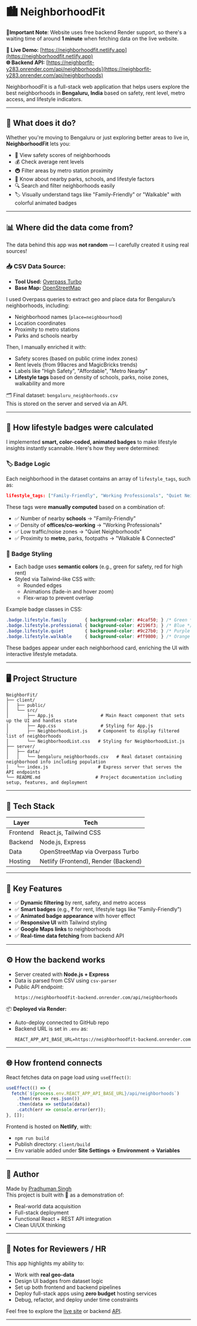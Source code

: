 # 🏙️ NeighborhoodFit

🔴**Important Note**: Website uses free backend Render support, so there's a waiting time of around **1 minute** when fetching data on the live website.

**🔗 Live Demo:** [https://neighborhoodfit.netlify.app](https://neighborhoodfit.netlify.app)  
**🌐 Backend API:** [https://neighborfit-y283.onrender.com/api/neighborhoods](https://neighborfit-y283.onrender.com/api/neighborhoods)

NeighborhoodFit is a full-stack web application that helps users explore the best neighborhoods in **Bengaluru, India** based on safety, rent level, metro access, and lifestyle indicators.

---

## 📡 What does it do?

Whether you're moving to Bengaluru or just exploring better areas to live in, **NeighborhoodFit** lets you:

- 📍 View safety scores of neighborhoods  
- 💰 Check average rent levels  
- 🚇 Filter areas by metro station proximity  
- 🌱 Know about nearby parks, schools, and lifestyle factors  
- 🔍 Search and filter neighborhoods easily  
- 🏷️ Visually understand tags like "Family-Friendly" or "Walkable" with colorful animated badges

---

## 📊 Where did the data come from?

The data behind this app was **not random** — I carefully created it using real sources!

### 📥 CSV Data Source:
- **Tool Used:** [Overpass Turbo](https://overpass-turbo.eu/)  
- **Base Map:** [OpenStreetMap](https://www.openstreetmap.org)

I used Overpass queries to extract geo and place data for Bengaluru’s neighborhoods, including:
- Neighborhood names (`place=neighbourhood`)
- Location coordinates
- Proximity to metro stations
- Parks and schools nearby

Then, I manually enriched it with:
- Safety scores (based on public crime index zones)
- Rent levels (from 99acres and MagicBricks trends)
- Labels like "High Safety", "Affordable", "Metro Nearby"
- **Lifestyle tags** based on density of schools, parks, noise zones, walkability and more

🗂️ Final dataset: `bengaluru_neighborhoods.csv`  
This is stored on the server and served via an API.

---

## 🎨 How lifestyle badges were calculated

I implemented **smart, color-coded, animated badges** to make lifestyle insights instantly scannable. Here's how they were determined:

### 🏷️ Badge Logic
Each neighborhood in the dataset contains an array of `lifestyle_tags`, such as:

```json
lifestyle_tags: ["Family-Friendly", "Working Professionals", "Quiet Neighborhoods", "Walkable & Connected"]
```

These tags were **manually computed** based on a combination of:
- ✅ Number of nearby **schools** → "Family-Friendly"
- ✅ Density of **offices/co-working** → "Working Professionals"
- ✅ Low traffic/noise zones → "Quiet Neighborhoods"
- ✅ Proximity to **metro**, parks, footpaths → "Walkable & Connected"

### 🎨 Badge Styling
- Each badge uses **semantic colors** (e.g., green for safety, red for high rent)
- Styled via Tailwind-like CSS with:
  - Rounded edges
  - Animations (fade-in and hover zoom)
  - Flex-wrap to prevent overlap

Example badge classes in CSS:
```css
.badge.lifestyle.family       { background-color: #4caf50; } /* Green */
.badge.lifestyle.professional { background-color: #2196f3; } /* Blue */
.badge.lifestyle.quiet        { background-color: #9c27b0; } /* Purple */
.badge.lifestyle.walkable     { background-color: #ff9800; } /* Orange */
```

These badges appear under each neighborhood card, enriching the UI with interactive lifestyle metadata.

---

## 🖥️ Project Structure

```
NeighborFit/
├── client/
│   ├── public/
│   └── src/
│       ├── App.js                  # Main React component that sets up the UI and handles state
│       ├── App.css                 # Styling for App.js
│       ├── NeighborhoodList.js    # Component to display filtered list of neighborhoods
│       └── NeighborhoodList.css   # Styling for NeighborhoodList.js
├── server/
│   ├── data/
│   │   └── bengaluru_neighborhoods.csv   # Real dataset containing neighborhood info including population
│   └── index.js                   # Express server that serves the API endpoints
└── README.md                     # Project documentation including setup, features, and deployment
```

---

## 🧰 Tech Stack

| Layer     | Tech                     |
|-----------|--------------------------|
| Frontend  | React.js, Tailwind CSS   |
| Backend   | Node.js, Express         |
| Data      | OpenStreetMap via Overpass Turbo |
| Hosting   | Netlify (Frontend), Render (Backend) |

---

## 🚀 Key Features

- ✅ **Dynamic filtering** by rent, safety, and metro access
- ✅ **Smart badges** (e.g., ₹ for rent, lifestyle tags like "Family-Friendly")
- ✅ **Animated badge appearance** with hover effect
- ✅ **Responsive UI** with Tailwind styling
- ✅ **Google Maps links** to neighborhoods
- ✅ **Real-time data fetching** from backend API

---

## ⚙️ How the backend works

- Server created with **Node.js + Express**
- Data is parsed from CSV using `csv-parser`
- Public API endpoint:
  ```
  https://neighborhoodfit-backend.onrender.com/api/neighborhoods
  ```

📦 **Deployed via Render:**  
- Auto-deploy connected to GitHub repo  
- Backend URL is set in `.env` as:
  ```
  REACT_APP_API_BASE_URL=https://neighborhoodfit-backend.onrender.com
  ```

---

## 🌐 How frontend connects

React fetches data on page load using `useEffect()`:

```js
useEffect(() => {
  fetch(`${process.env.REACT_APP_API_BASE_URL}/api/neighborhoods`)
    .then(res => res.json())
    .then(data => setData(data))
    .catch(err => console.error(err));
}, []);
```

Frontend is hosted on **Netlify**, with:
- `npm run build`
- Publish directory: `client/build`
- Env variable added under **Site Settings → Environment → Variables**

---

## 👤 Author

Made by [Pradhuman Singh](https://github.com/PRADHUMAN-SINGH-1)  
This project is built with 💙 as a demonstration of:
- Real-world data acquisition
- Full-stack deployment
- Functional React + REST API integration
- Clean UI/UX thinking

---

## 📌 Notes for Reviewers / HR

This app highlights my ability to:
- Work with **real geo-data**
- Design UI badges from dataset logic
- Set up both frontend and backend pipelines
- Deploy full-stack apps using **zero budget** hosting services
- Debug, refactor, and deploy under time constraints

Feel free to explore the [live site](https://neighborhoodfit.netlify.app) or backend [API](https://neighborfit-y283.onrender.com/api/neighborhoods).

---
